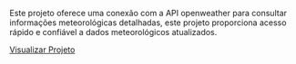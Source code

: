 <p>Este projeto oferece uma conexão com a API openweather para consultar informações meteorológicas detalhadas, este projeto proporciona acesso rápido e confiável a dados meteorológicos atualizados.</p>

<a href="https://api-weather-6hd91qi2t-dev-almeida10s-projects.vercel.app">Visualizar Projeto</a>
